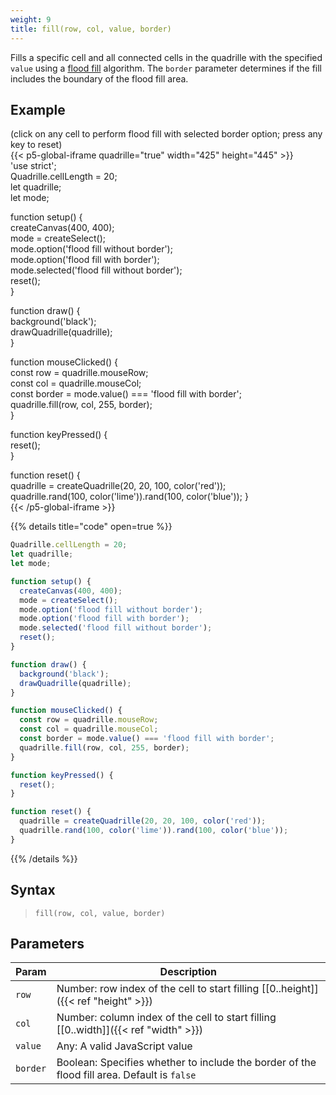 ```yaml
---
weight: 9
title: fill(row, col, value, border)  
---
```


Fills a specific cell and all connected cells in the quadrille with the specified `value` using a [flood fill](https://en.wikipedia.org/wiki/Flood_fill) algorithm. The `border` parameter determines if the fill includes the boundary of the flood fill area.

## Example

(click on any cell to perform flood fill with selected border option; press any key to reset)  
{{< p5-global-iframe quadrille="true" width="425" height="445" >}}  
'use strict';  
Quadrille.cellLength = 20;  
let quadrille;  
let mode;  

function setup() {  
  createCanvas(400, 400);  
  mode = createSelect();  
  mode.option('flood fill without border');  
  mode.option('flood fill with border');  
  mode.selected('flood fill without border');  
  reset();  
}  

function draw() {  
  background('black');  
  drawQuadrille(quadrille);  
}  

function mouseClicked() {  
  const row = quadrille.mouseRow;  
  const col = quadrille.mouseCol;  
  const border = mode.value() === 'flood fill with border';  
  quadrille.fill(row, col, 255, border);  
}  

function keyPressed() {  
  reset();  
}  

function reset() {  
  quadrille = createQuadrille(20, 20, 100, color('red'));  
  quadrille.rand(100, color('lime')).rand(100, color('blue'));
}  
{{< /p5-global-iframe >}}  

{{% details title="code" open=true %}}  
```js  
Quadrille.cellLength = 20;  
let quadrille;  
let mode;  

function setup() {  
  createCanvas(400, 400);  
  mode = createSelect();  
  mode.option('flood fill without border');  
  mode.option('flood fill with border');  
  mode.selected('flood fill without border');  
  reset();  
}  

function draw() {  
  background('black');  
  drawQuadrille(quadrille);  
}  

function mouseClicked() {  
  const row = quadrille.mouseRow;  
  const col = quadrille.mouseCol;  
  const border = mode.value() === 'flood fill with border';  
  quadrille.fill(row, col, 255, border);  
}  

function keyPressed() {  
  reset();  
}  

function reset() {  
  quadrille = createQuadrille(20, 20, 100, color('red'));  
  quadrille.rand(100, color('lime')).rand(100, color('blue'));
}  
```  
{{% /details %}}  

## Syntax  

> `fill(row, col, value, border)`  

## Parameters  

| Param     | Description                                                                                 |
|-----------|---------------------------------------------------------------------------------------------|
| `row`     | Number: row index of the cell to start filling [[0..height]]({{< ref "height" >}})        |
| `col`     | Number: column index of the cell to start filling [[0..width]]({{< ref "width" >}})       |
| `value`   | Any: A valid JavaScript value                                                               |
| `border`  | Boolean: Specifies whether to include the border of the flood fill area. Default is `false` | 
